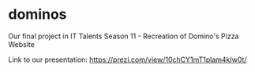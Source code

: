 # dominos

Our final project in IT Talents Season 11 - Recreation of Domino's Pizza Website

Link to our presentation: https://prezi.com/view/10chCY1mT1plam4kIw0t/
